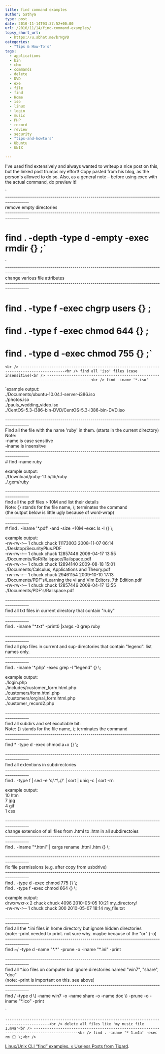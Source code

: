 ```yaml
---
title: find command examples
author: Sathya
type: post
date: 2010-11-14T03:37:52+00:00
url: /2010/11/14/find-command-examples/
topsy_short_url:
  - https://u.sbhat.me/brNgVD
categories:
  - "Tips & How-To's"
tags:
  - applications
  - bin
  - chm
  - commands
  - delete
  - DVD
  - exe
  - file
  - find
  - Home
  - iso
  - linux
  - login
  - music
  - PHP
  - record
  - review
  - security
  - "tips-and-howto's"
  - Ubuntu
  - UNIX

---
```

I've used find extensively and always wanted to writeup a nice post on this, but the linked post trumps my effort! Copy pasted from his blog, as the person's allowed to do so. Also, as a general note &#8211; before using exec with the actual command, do preview it!

`<br />
------------------------------------------------------------------------------------------<br />
remove empty directories<br />
------------------------------------------------------------------------------------------<br />
# find . -depth -type d -empty -exec rmdir {} \;`

`<br />
------------------------------------------------------------------------------------------<br />
change various file attributes<br />
------------------------------------------------------------------------------------------<br />
# find . -type f -exec chgrp users {} \;<br />
# find . -type f -exec chmod 644 {} \;<br />
# find . -type d -exec chmod 755 {} \;`

`<br />
------------------------------------------------------------------------------------------<br />
find all 'iso' files (case insensitive)<br />
------------------------------------------------------------------------------------------<br />
find -iname '*.iso'`

`example output:<br />
./Documents/ubuntu-10.04.1-server-i386.iso<br />
./photos.iso<br />
./pauls_wedding_video.iso<br />
./CentOS-5.3-i386-bin-DVD/CentOS-5.3-i386-bin-DVD.iso</p>
<p>------------------------------------------------------------------------------------------<br />
Find all the file with the name 'ruby' in them. (starts in the current directory)<br />
Note:<br />
-name is case sensitive<br />
-iname is insensitve<br />
------------------------------------------------------------------------------------------<br />
# find -name ruby</p>
<p>example output:<br />
./Download/jruby-1.1.5/lib/ruby<br />
./.gem/ruby</p>
<p>------------------------------------------------------------------------------------------<br />
find all the pdf files > 10M and list their details<br />
Note: {} stands for the file name, \; terminates the command<br />
(the output below is little ugly because of word-wrap)<br />
------------------------------------------------------------------------------------------<br />
# find . -iname '*.pdf' -and -size +10M -exec ls -l {} \;</p>
<p>example output:<br />
-rw-rw-r-- 1 chuck chuck 11173003 2008-11-07 06:14 ./Desktop/SecurityPlus.PDF<br />
-rw-rw-r-- 1 chuck chuck 12857446 2009-04-17 13:55 ./Documents/RoR/Railspace/Railspace.pdf<br />
-rw-rw-r-- 1 chuck chuck 12894140 2009-08-18 15:01 ./Documents/Calculus, Applications and Theory.pdf<br />
-rw-rw-r-- 1 chuck chuck 29461154 2009-10-10 17:13 ./Documents/PDF's/Learning the vi and Vim Editors, 7th Edition.pdf<br />
-rw-rw-r-- 1 chuck chuck 12857446 2009-04-17 13:55 ./Documents/PDF's/Railspace.pdf</p>
<p>------------------------------------------------------------------------------------------<br />
find all txt files in current directory that contain "ruby"<br />
------------------------------------------------------------------------------------------<br />
find . -iname "*.txt" -print0 |xargs -0 grep ruby</p>
<p>------------------------------------------------------------------------------------------<br />
find all php files in current and sup-directories that contain "legend". list names only.<br />
------------------------------------------------------------------------------------------<br />
find . -iname '*.php' -exec grep -l "legend" {} \;</p>
<p>example output:<br />
./login.php<br />
./includes/customer_form.html.php<br />
./customers/form.html.php<br />
./customers/orginal_form.html.php<br />
./customer_record2.php</p>
<p>------------------------------------------------------------------------------------------<br />
find all subdirs and set excutiable bit:<br />
Note: {} stands for the file name, \; terminates the command<br />
------------------------------------------------------------------------------------------<br />
find * -type d -exec chmod a+x {} \;</p>
<p>------------------------------------------------------------------------------------------<br />
find all extentions in subdirectories<br />
------------------------------------------------------------------------------------------<br />
find . -type f | sed -e 's/.*\.//' | sort | uniq -c | sort -rn</p>
<p>example output:<br />
10 htm<br />
7 jpg<br />
4 gif<br />
1 css</p>
<p>------------------------------------------------------------------------------------------<br />
change extension of all files from .html to .htm in all subdirectoies<br />
------------------------------------------------------------------------------------------<br />
find . -iname "*.html" | xargs rename .html .htm {} \;</p>
<p>------------------------------------------------------------------------------------------<br />
fix file permissions (e.g. after copy from usbdrive)<br />
------------------------------------------------------------------------------------------<br />
find . -type d -exec chmod 775 {} \;<br />
find . -type f -exec chmod 664 {} \;</p>
<p>example output:<br />
drwxrwxr-x 2 chuck chuck 4096 2010-05-05 10:21 my_directory/<br />
-rw-rw-r-- 1 chuck chuck 300 2010-05-07 18:14 my_file.txt</p>
<p>------------------------------------------------------------------------------------------<br />
find all the *.ini files in home directory but ignore hidden directories<br />
(note: -print needed to print. not sure why. maybe because of the "or" (-o)<br />
------------------------------------------------------------------------------------------<br />
find ~/ -type d -name "*.*" -prune -o -iname "*.ini" -print</p>
<p>------------------------------------------------------------------------------------------<br />
find all *.ico files on computer but ignore directories named "win7", "share", "doc"<br />
(note: -print is important on this. see above)<br />
------------------------------------------------------------------------------------------<br />
find / -type d \( -name win7 -o -name share -o -name doc \) -prune -o -iname "*.ico" -print</p>
<p>`

`------------------------------------------------------------------------------------------<br />
delete all files like 'my_music_file 1.m4a'<br />
------------------------------------------------------------------------------------------<br />
find . -iname '* 1.m4a' -exec rm {} \;<br />
` 

[Linux/Unix CLI “find” examples. « Useless Posts from Tigard][1].

 [1]: https://chuck97224.wordpress.com/2010/11/13/linuxunix-cli-find-examples/
